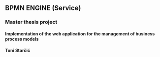 ## BPMN ENGINE (Service)

### Master thesis  project

#### Implementation of the web application for the management of business process models

#### Toni Starčić

